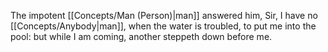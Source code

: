 The impotent [[Concepts/Man (Person)\|man]] answered him, Sir, I have no [[Concepts/Anybody\|man]], when the water is troubled, to put me into the pool: but while I am coming, another steppeth down before me.
